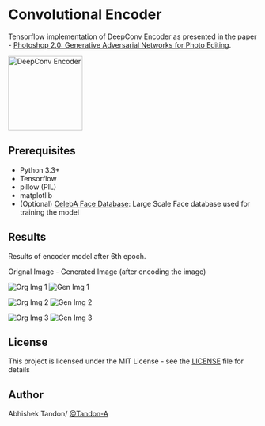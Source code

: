 # Convolutional Encoder

Tensorflow implementation of DeepConv Encoder as presented in the paper - [Photoshop 2.0: Generative Adversarial Networks for Photo Editing](http://cs231n.stanford.edu/reports/2017/pdfs/305.pdf).


<img src="https://raw.githubusercontent.com/Tandon-A/Image-Editing-using-GAN/master/Encoders/assets/deep_conv.PNG" width = "150" alt="DeepConv Encoder">


## Prerequisites

* Python 3.3+
* Tensorflow 
* pillow (PIL)
* matplotlib 
* (Optional) [CelebA Face Database](http://mmlab.ie.cuhk.edu.hk/projects/CelebA.html): Large Scale Face database used for training the model 

## Results 
Results of encoder model after 6th epoch. 

Orignal Image - Generated Image (after encoding the image)

![Org Img 1](https://raw.githubusercontent.com/Tandon-A/Image-Editing-using-GAN/master/Encoders/assets/ex1/data.png "Orignal Image 1")
![Gen Img 1](https://raw.githubusercontent.com/Tandon-A/Image-Editing-using-GAN/master/Encoders/assets/ex1/en_gen.png "Generated Image 1")

![Org Img 2](https://raw.githubusercontent.com/Tandon-A/Image-Editing-using-GAN/master/Encoders/assets/ex3/data.png "Orignal Image 2")
![Gen Img 2](https://raw.githubusercontent.com/Tandon-A/Image-Editing-using-GAN/master/Encoders/assets/ex3/en_gen.png "Generated Image 2")

![Org Img 3](https://raw.githubusercontent.com/Tandon-A/Image-Editing-using-GAN/master/Encoders/assets/ex5/data.png "Orignal Image 3")
![Gen Img 3](https://raw.githubusercontent.com/Tandon-A/Image-Editing-using-GAN/master/Encoders/assets/ex5/en_gen.png "Generated Image 3")


## License
This project is licensed under the MIT License - see the [LICENSE](https://github.com/Tandon-A/Image-Editing-using-GAN/blob/master/LICENSE) file for details

## Author 

Abhishek Tandon/ [@Tandon-A](https://github.com/Tandon-A)
